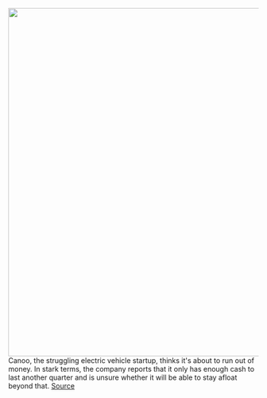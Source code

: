 <img src='https://cdn.vox-cdn.com/thumbor/XVJ7sTqo9n5XFfTLJ40mfDX56K0=/0x0:1920x1080/1200x800/filters:focal(807x387:1113x693)/cdn.vox-cdn.com/uploads/chorus_image/image/70854214/canoo_Design_Exterior_09.0.jpg' width='700px' /><br/>
Canoo, the struggling electric vehicle startup, thinks it's about to run out of money. In stark terms, the company reports that it only has enough cash to last another quarter and is unsure whether it will be able to stay afloat beyond that.
<a href='https://www.theverge.com/2022/5/10/23065974/canoo-ev-startup-earnings-q1-2022-cash-net-loss'> Source <a/>